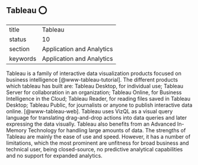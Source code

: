 ## Tableau :o:


|          |                           |
| -------- | ------------------------- |
| title    | Tableau                   | 
| status   | 10                        |
| section  | Application and Analytics |
| keywords | Application and Analytics |



Tableau is a family of interactive data visualization products focused
on business intelligence [@www-tableau-tutorial]. The different
products which tableau has built are: Tableau Desktop, for individual
use; Tableau Server for collaboration in an organization; Tableau
Online, for Business Intelligence in the Cloud; Tableau Reader, for
reading files saved in Tableau Desktop; Tableau Public, for
journalists or anyone to publish interactive data
online. [@www-tableau-web]. Tableau uses VizQL as a visual query
language for translating drag-and-drop actions into data queries and
later expressing the data visually. Tableau also benefits from an
Advanced In-Memory Technology for handling large amounts of data.  The
strengths of Tableau are mainly the ease of use and speed.  However,
it has a number of limitations, which the most prominent are unfitness
for broad business and technical user, being closed-source, no
predictive analytical capabilities and no support for expanded
analytics.



